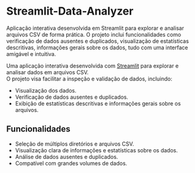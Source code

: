 # Streamlit-Data-Analyzer
Aplicação interativa desenvolvida em Streamlit para explorar e analisar arquivos CSV de forma prática. O projeto inclui funcionalidades como verificação de dados ausentes e duplicados, visualização de estatísticas descritivas, informações gerais sobre os dados, tudo com uma interface amigável e intuitiva.


Uma aplicação interativa desenvolvida com [Streamlit](https://streamlit.io/) para explorar e analisar dados em arquivos CSV.  
O projeto visa facilitar a inspeção e validação de dados, incluindo:  
- Visualização dos dados.  
- Verificação de dados ausentes e duplicados.  
- Exibição de estatísticas descritivas e informações gerais sobre os arquivos.  

## Funcionalidades  
- Seleção de múltiplos diretórios e arquivos CSV.  
- Visualização clara de informações e estatísticas sobre os dados.  
- Análise de dados ausentes e duplicados.  
- Compatível com grandes volumes de dados.  
